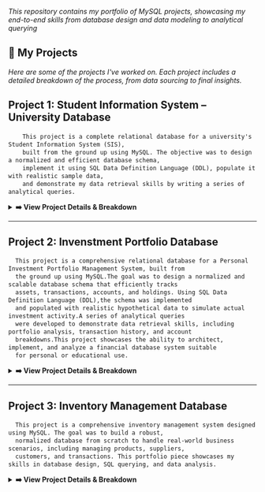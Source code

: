 <p align="center">

*This repository contains my portfolio of MySQL projects, showcasing my end-to-end skills from database design and data modeling to analytical querying*

## 🚀 My Projects  
*Here are some of the projects I've worked on. Each project includes a detailed breakdown of the process, from data sourcing to final insights.*

   ## Project 1: Student Information System – University Database
        This project is a complete relational database for a university's Student Information System (SIS), 
        built from the ground up using MySQL. The objective was to design a normalized and efficient database schema,
        implement it using SQL Data Definition Language (DDL), populate it with realistic sample data, 
        and demonstrate my data retrieval skills by writing a series of analytical queries.
 <details>
  <summary><strong>➡️ View Project Details & Breakdown</strong></summary>
    <br>
    
   **ERD Diagram** ![**ERD Diagram**](https://github.com/antonjeeva5/MySQL-Projects/blob/main/University%20data%20base/Student%20Information%20System%20ERD.png)
   ---
<div align="center">

## Introduction & Project Objective

</div>

This project is a complete relational database for a university's Student Information System (SIS), built from the ground up using MySQL. The objective was to design a normalized and efficient database schema, implement it using SQL Data Definition Language (DDL), populate it with realistic sample data, and demonstrate data retrieval skills by writing a series of analytical queries.

This project showcases the ability to:
- Translate requirements into a logical and physical database design.
- Write clean, well-structured SQL code.
- Understand and implement relational concepts like primary keys, foreign keys, and normalization.
- Query a database to extract meaningful insights.
 
<div align="center">
   
## Database Schema & Design (The ERD)

</div>

* Students: Individuals enrolled in the institution, with attributes like student ID, name, date of birth, email, and phone number.
* Instructors: Faculty members who teach courses, identified by instructor ID, name, and email.
* Courses: Academic subjects offered, each with a unique course ID, name, description, credits, and a reference to the instructor teaching it.
* Enrollments: A junction entity that records which students are enrolled in which courses, including enrollment date and grade. This table uses foreign keys to link students and courses, modeling a many-to-many relationship

<div align="center">
   
## Technologies & Tools Used 

</div>

* Database : MySQL
* Schema Design & ERD : MySQL Workbench & Draw.io
* SQL Scripting : DDL, DML, DQL

<div align="center">
   
## Relationships 

</div>

     * A student can enroll in multiple courses, and a course can have multiple students (many-to-many, implemented via the Enrollments table).
     * Each course is taught by one instructor (one-to-many from Instructor to Course).
     
<div align="center">
   
## Example Queries & Insights

</div>
         Here are some examples of questions this database can answer.
         
   **Query 1: Which students are enrolled in 'Introduction to Programming'?**

                  SELECT c.CourseName, COUNT(e.Student_ID) AS NumberOfStudents
                  FROM Courses c
                  LEFT JOIN Enrollments e ON c.Course_ID = e.Course_ID
                  GROUP BY c.CourseName
                  ORDER BY NumberOfStudents DESC;
                  
   ## Other Questions
   * Which students have not enrolled in any courses?
   * What is the total number of credits a student is taking this semester?

 </details>

 ---

## Project 2: Invenstment Portfolio Database
      This project is a comprehensive relational database for a Personal Investment Portfolio Management System, built from 
      the ground up using MySQL.The goal was to design a normalized and scalable database schema that efficiently tracks 
      assets, transactions, accounts, and holdings. Using SQL Data Definition Language (DDL),the schema was implemented
      and populated with realistic hypothetical data to simulate actual investment activity.A series of analytical queries
      were developed to demonstrate data retrieval skills, including portfolio analysis, transaction history, and account 
      breakdowns.This project showcases the ability to architect, implement, and analyze a financial database system suitable 
      for personal or educational use.
<details>
  <summary><strong>➡️ View Project Details & Breakdown</strong></summary>
    <br>
   
 **ERD Diagram** ![**ERD Diagram**](https://github.com/antonjeeva5/MySQL-Projects/blob/main/Investment%20Database/InvenstmentPortfolioDatabase_ERD.png) 
---
<div align="center">

## Introduction & Project Objective

</div>

This project is a complete relational database for a personal investment portfolio management system, built from the ground up using MySQL. The objective was to design a normalized and efficient schema capable of accurately tracking assets, accounts, transactions, and holdings. The implementation utilized SQL Data Definition Language (DDL) to enforce data integrity, incorporate strict constraints, and support advanced audit features. The database is populated with representative sample data, and its analytical power is demonstrated through a suite of SQL queries aimed at extracting actionable insights.

This project showcases the ability to:
   - Translate real-world investment tracking requirements into a robust logical and physical database design.

   - Write clean, well-structured SQL code for table definitions, indexing, and constraints.

   - Understand and implement core relational concepts such as primary keys, foreign keys, unique constraints, and normalization principles.

   - Query a multi-table database to produce portfolio analytics, history reports, and account breakdowns.

   - Implement data integrity and auditing features—such as NOT NULL constraints, foreign key enforcement, and timestamp fields—to support reliable financial reporting and analysis.

<div align="center">
   
## Database Schema & Design (The ERD)

</div>

* Assets : Represents various financial instruments like stocks, bonds, ETFs, or cryptocurrencies that can be held in the portfolio.Key attributes are asset_id (Primary Key), name, type, ticker, sector, is_active.
* Accounts : Represents the investment accounts or brokerages where assets are held and transactions are executed.Key attributes are account_id (Primary Key), name, type, opened_date, closed_date, created_at, updated_at.
* Holdings : Represents the amount of a particular asset held in a specific account, serving as the bridge between accounts and assets.Key attributes are holding_id (Primary Key), account_id (Foreign Key), asset_id (Foreign Key), quantity, UNIQUE (account_id, asset_id).
* Transactions : Logs every buy or sell event for an asset within a specific account, including quantities, prices, and fees for precise tracking and analysis.Key attributes are txn_id (Primary Key), asset_id (Foreign Key), account_id (Foreign Key), txn_date,txn_type, quantity, price_per_unit, fees

<div align="center">

## Database Relationships

</div>

| Relationship                                       | Description                                         |
| :---------------------------------------------     | :------------------------------------------------   |
| `assets.asset_id` -> `transactions.asset_id`       | One asset can have many transactions (1-to-many)    |
| `assets.asset_id` -> `holdings.asset_id`           | One asset can be linked to many holdings (1-to-many)|
| `accounts.account_id` -> `holdings.account_id`     | One account can have many holdings (1-to-many)      |
| `accounts.account_id` -> `transactions.account_id` | One account can have many transactions (1-to-many)  |
| `holdings (account_id, asset_id)`                  | Uniqueness enforced per asset/account holding       |

<div align="center">
   
## Technologies & Tools Used 
</div>

* Database : MySQL
* Schema Design & ERD : MySQL Workbench & Draw.io
* SQL Scripting : DDL, DML, DQL

<div align="center">
   
## Example Queries & Insights

</div>
         Here are some examples of questions this database can answer.

   **Query 1: What assets are held in each account, and in what quantity?**
            SELECT 
            a.c.name AS account_name,
            a.name AS asset_name,
            h.quantity
            FROM Holdings h
            JOIN Accounts ac ON h.account_id = ac.account_id
            JOIN Assets a ON h.asset_id = a.asset_id;
            
   **Query 2: How much has been invested in each asset (gross total)?**
           SELECT 
           a.name AS asset_name,
           SUM(t.quantity * t.price_per_unit + t.fees) AS total_invested
           FROM Transactions t
           JOIN Assets a ON t.asset_id = a.asset_id
           WHERE t.txn_type = 'BUY'
           GROUP BY a.asset_id, a.name;

   **Query 3: Which accounts have been closed?**   
            SELECT 
            account_id, name, opened_date, closed_date
            FROM Accounts
            WHERE closed_date IS NOT NULL;

   ## Other Questions
      * What is the full transaction history for a given account or asset?
      * What are the realized sales and total proceeds for each asset?
      * Are there any duplicate holdings for the same asset in the same account?

   </details>

   ---

   ## Project 3: Inventory Management Database
      This project is a comprehensive inventory management system designed using MySQL. The goal was to build a robust, 
      normalized database from scratch to handle real-world business scenarios, including managing products, suppliers, 
      customers, and transactions. This portfolio piece showcases my skills in database design, SQL querying, and data analysis.
<details>
  <summary><strong>➡️ View Project Details & Breakdown</strong></summary>
    <br>
   
**ERD Diagram** ![**ERD Diagram**]() 
---
<div align="center">

 





   
